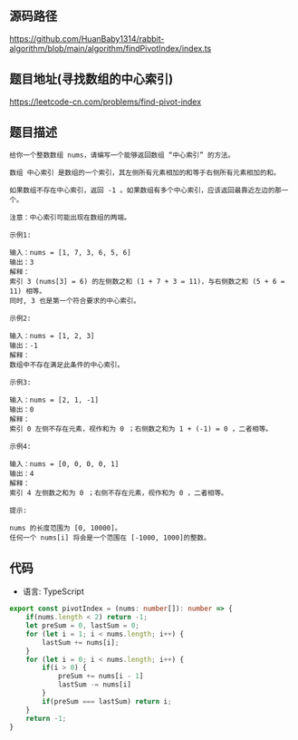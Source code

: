 ## 源码路径

https://github.com/HuanBaby1314/rabbit-algorithm/blob/main/algorithm/findPivotIndex/index.ts

## 题目地址(寻找数组的中心索引)

https://leetcode-cn.com/problems/find-pivot-index

## 题目描述

```
给你一个整数数组 nums，请编写一个能够返回数组 “中心索引” 的方法。

数组 中心索引 是数组的一个索引，其左侧所有元素相加的和等于右侧所有元素相加的和。

如果数组不存在中心索引，返回 -1 。如果数组有多个中心索引，应该返回最靠近左边的那一个。

注意：中心索引可能出现在数组的两端。

示例1:

输入：nums = [1, 7, 3, 6, 5, 6]
输出：3
解释：
索引 3 (nums[3] = 6) 的左侧数之和 (1 + 7 + 3 = 11)，与右侧数之和 (5 + 6 = 11) 相等。
同时, 3 也是第一个符合要求的中心索引。

示例2:

输入：nums = [1, 2, 3]
输出：-1
解释：
数组中不存在满足此条件的中心索引。

示例3:

输入：nums = [2, 1, -1]
输出：0
解释：
索引 0 左侧不存在元素，视作和为 0 ；右侧数之和为 1 + (-1) = 0 ，二者相等。

示例4:

输入：nums = [0, 0, 0, 0, 1]
输出：4
解释：
索引 4 左侧数之和为 0 ；右侧不存在元素，视作和为 0 ，二者相等。

提示:

nums 的长度范围为 [0, 10000]。
任何一个 nums[i] 将会是一个范围在 [-1000, 1000]的整数。
```

## 代码

- 语言: TypeScript

```typescript
export const pivotIndex = (nums: number[]): number => {
    if(nums.length < 2) return -1;
    let preSum = 0, lastSum = 0;
    for (let i = 1; i < nums.length; i++) {
        lastSum += nums[i];
    }
    for (let i = 0; i < nums.length; i++) {
        if(i > 0) {
            preSum += nums[i - 1]
            lastSum -= nums[i]
        }
        if(preSum === lastSum) return i;
    }
    return -1;
}
```
